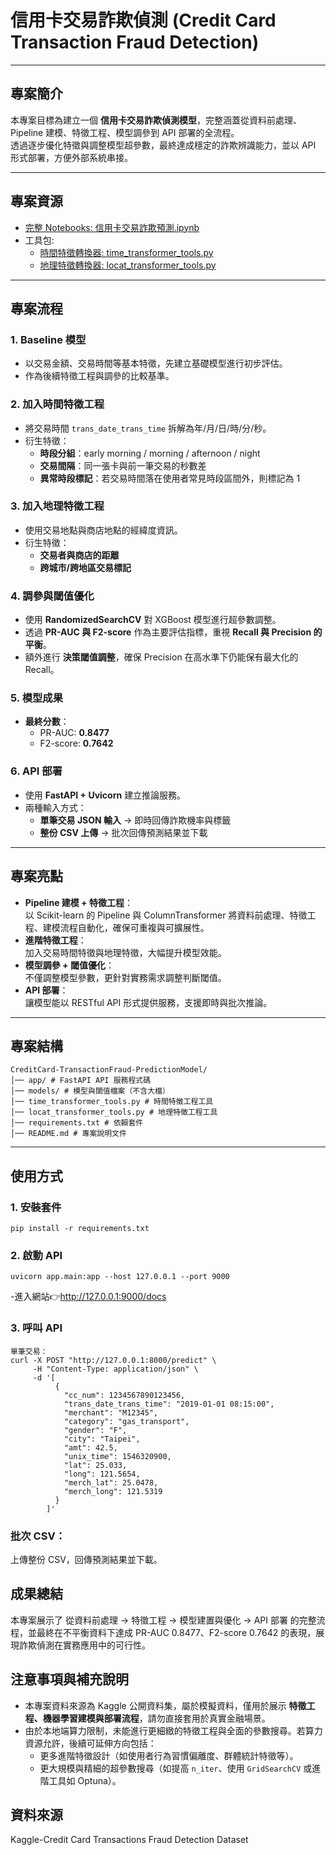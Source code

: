 # 信用卡交易詐欺偵測 (Credit Card Transaction Fraud Detection)

---

## 專案簡介
本專案目標為建立一個 **信用卡交易詐欺偵測模型**，完整涵蓋從資料前處理、Pipeline 建模、特徵工程、模型調參到 API 部署的全流程。  
透過逐步優化特徵與調整模型超參數，最終達成穩定的詐欺辨識能力，並以 API 形式部署，方便外部系統串接。

---

## 專案資源

- [完整 Notebooks: 信用卡交易詐欺預測.ipynb](./信用卡交易詐欺偵測.ipynb)
- 工具包:
  - [時間特徵轉換器: time_transformer_tools.py](./time_transformer_tools.py)
  - [地理特徵轉換器: locat_transformer_tools.py](./locat_transformer_tools.py)

---

## 專案流程

### 1. Baseline 模型
- 以交易金額、交易時間等基本特徵，先建立基礎模型進行初步評估。  
- 作為後續特徵工程與調參的比較基準。

### 2. 加入時間特徵工程
- 將交易時間 `trans_date_trans_time` 拆解為年/月/日/時/分/秒。  
- 衍生特徵：
  - **時段分組**：early morning / morning / afternoon / night  
  - **交易間隔**：同一張卡與前一筆交易的秒數差  
  - **異常時段標記**：若交易時間落在使用者常見時段區間外，則標記為 1  

### 3. 加入地理特徵工程
- 使用交易地點與商店地點的經緯度資訊。  
- 衍生特徵：
  - **交易者與商店的距離**  
  - **跨城市/跨地區交易標記**

### 4. 調參與閾值優化
- 使用 **RandomizedSearchCV** 對 XGBoost 模型進行超參數調整。  
- 透過 **PR-AUC 與 F2-score** 作為主要評估指標，重視 **Recall 與 Precision 的平衡**。  
- 額外進行 **決策閾值調整**，確保 Precision 在高水準下仍能保有最大化的 Recall。

### 5. 模型成果
- **最終分數**：
  - PR-AUC: **0.8477**
  - F2-score: **0.7642**

### 6. API 部署
- 使用 **FastAPI + Uvicorn** 建立推論服務。  
- 兩種輸入方式：
  - **單筆交易 JSON 輸入** → 即時回傳詐欺機率與標籤  
  - **整份 CSV 上傳** → 批次回傳預測結果並下載  

---

## 專案亮點
- **Pipeline 建模 + 特徵工程**：  
  以 Scikit-learn 的 Pipeline 與 ColumnTransformer 將資料前處理、特徵工程、建模流程自動化，確保可重複與可擴展性。
- **進階特徵工程**：  
  加入交易時間特徵與地理特徵，大幅提升模型效能。
- **模型調參 + 閾值優化**：  
  不僅調整模型參數，更針對實務需求調整判斷閾值。
- **API 部署**：  
  讓模型能以 RESTful API 形式提供服務，支援即時與批次推論。

---

## 專案結構
```
CreditCard-TransactionFraud-PredictionModel/
│── app/ # FastAPI API 服務程式碼
│── models/ # 模型與閾值檔案（不含大檔）
│── time_transformer_tools.py # 時間特徵工程工具
│── locat_transformer_tools.py # 地理特徵工程工具
│── requirements.txt # 依賴套件
│── README.md # 專案說明文件
```

---

## 使用方式

### 1. 安裝套件
```
pip install -r requirements.txt
```

### 2. 啟動 API
```
uvicorn app.main:app --host 127.0.0.1 --port 9000

```
-進入網站👉http://127.0.0.1:9000/docs

### 3. 呼叫 API
```
單筆交易：
curl -X POST "http://127.0.0.1:8000/predict" \
     -H "Content-Type: application/json" \
     -d '[
          {
            "cc_num": 1234567890123456,
            "trans_date_trans_time": "2019-01-01 08:15:00",
            "merchant": "M12345",
            "category": "gas_transport",
            "gender": "F",
            "city": "Taipei",
            "amt": 42.5,
            "unix_time": 1546320900,
            "lat": 25.033,
            "long": 121.5654,
            "merch_lat": 25.0478,
            "merch_long": 121.5319
          }
        ]'
```
### 批次 CSV：
上傳整份 CSV，回傳預測結果並下載。

## 成果總結
本專案展示了 從資料前處理 → 特徵工程 → 模型建置與優化 → API 部署 的完整流程，並最終在不平衡資料下達成 PR-AUC 0.8477、F2-score 0.7642 的表現，展現詐欺偵測在實務應用中的可行性。

## 注意事項與補充說明
- 本專案資料來源為 Kaggle 公開資料集，屬於模擬資料，僅用於展示 **特徵工程、機器學習建模與部署流程**，請勿直接套用於真實金融場景。  
- 由於本地端算力限制，未能進行更細緻的特徵工程與全面的參數搜尋。若算力資源允許，後續可延伸方向包括：  
  - 更多進階特徵設計（如使用者行為習慣偏離度、群體統計特徵等）。  
  - 更大規模與精細的超參數搜尋（如提高 `n_iter`、使用 `GridSearchCV` 或進階工具如 Optuna）。  

## 資料來源
Kaggle-Credit Card Transactions Fraud Detection Dataset
